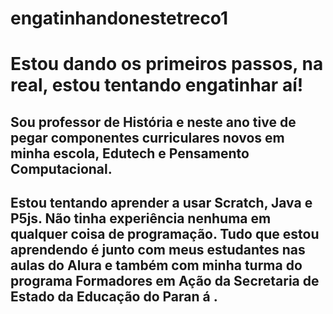 # engatinhandonestetreco1
# Estou dando os primeiros passos, na real, estou tentando engatinhar aí!
## Sou professor de História e neste ano tive de pegar componentes curriculares novos em minha escola, Edutech e Pensamento Computacional. 
## Estou tentando aprender a usar Scratch, Java e P5js. Não tinha experiência nenhuma em qualquer coisa de programação. Tudo que estou aprendendo é junto com meus estudantes nas aulas do Alura e também com minha turma do programa Formadores em Ação da Secretaria de Estado da Educação do Paran á .
